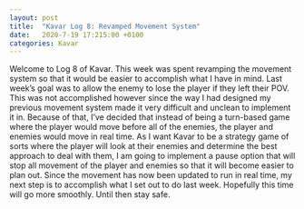 ```yaml
---
layout: post
title:  "Kavar Log 8: Revamped Movement System"
date:   2020-7-19 17:215:00 +0100
categories: Kavar
---
```

Welcome to Log 8 of Kavar. This week was spent revamping the movement system so that it would be easier to accomplish what I have in mind. Last week’s goal was to allow the enemy to lose the player if they left their POV. This was not accomplished however since the way I had designed my previous movement system made it very difficult and unclean to implement it in. Because of that, I’ve decided that instead of being a turn-based game where the player would move before all of the enemies, the player and enemies would move in real time. As I want Kavar to be a strategy game of sorts where the player will look at their enemies and determine the best approach to deal with them, I am going to implement a pause option that will stop all movement of the player and enemies so that it will become easier to plan out. 
Since the movement has now been updated to run in real time, my next step is to accomplish what I set out to do last week. Hopefully this time will go more smoothly. Until then stay safe.
